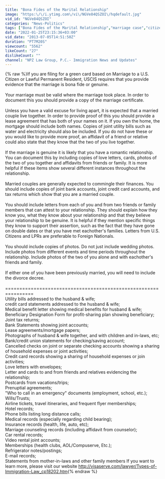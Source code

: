 ```yaml
---
title: "Bona Fides of the Marital Relationship"
image: "https:\/\/i.ytimg.com\/vi\/NGVe84QSZOI\/hqdefault.jpg"
vid_id: "NGVe84QSZOI"
categories: "News-Politics"
tags: ["Bona Fides of the Marital Relationship","marriage case","citizenship usa"]
date: "2022-01-25T23:15:36+03:00"
vid_date: "2013-07-05T14:51:50Z"
duration: "PT7M20S"
viewcount: "5562"
likeCount: "27"
dislikeCount: ""
channel: "NPZ Law Group, P.C.- Immigration News and Updates"
---
```

{% raw %}If you are filing for a green card based on Marriage to a U.S. Citizen or Lawful Permanent Resident, USCIS requires that you provide evidence that the marriage is bona fide or genuine.<br /><br />Your marriage must be valid where the marriage took place. In order to document this you should provide a copy of the marriage certificate.<br /><br />Unless you have a valid excuse for living apart, it is expected that a married couple live together. In order to provide proof of this you should provide a lease agreement that has both of your names on it. If you own the home, the mortgage should include both names. Copies of joint utility bills such as water and electricity should also be included. If you do not have these or you would like to provide more proof, an affidavit of a friend or relative could also state that they know that the two of you live together.<br /><br />If the marriage is genuine it is likely that you have a romantic relationship. You can document this by including copies of love letters, cards, photos of the two of you together and affidavits from friends or family. It is more helpful if these items show several different instances throughout the relationship.<br /><br />Married couples are generally expected to commingle their finances. You should include copies of joint bank accounts, joint credit card accounts, and tax returns which show that you are a married couple.<br /><br />You should include letters from each of you and from two friends or family members that can attest to your relationship. They should explain how they know you, what they know about your relationship and that they believe your relationship to be genuine. It is helpful if they mention specific things they know to support their assertion, such as the fact that they have gone on double dates or that you have met eachother's families. Letters from U.S. Citizens and LPRs are preferable to Foreign Nationals.<br /><br />You should include copies of photos. Do not just include wedding photos. Include photos from different events and time periods throughout the relationship. Include photos of the two of you alone and with eachother's friends and family.<br /><br />If either one of you have been previously married, you will need to include the divorce decree.<br /><br />================================================================<br />Utility bills addressed to the husband &amp; wife;<br />credit card statements addressed to the husband &amp; wife;<br />Medical benefit letter showing medical benefits for husband &amp; wife;<br />Beneficiary Designation Form for profit-sharing plan showing beneficiary;<br />Joint tax returns;<br />Bank Statements showing joint accounts;<br />Lease agreements/mortgage papers;<br />Photographs of husband &amp; wife together, and with children and in-laws, etc;<br />Bank/credit union statements for checking/saving account;<br />Cancelled checks on joint or separate checking accounts showing a sharing of household expenses or joint activities;<br />Credit card records showing a sharing of household expenses or join activities;<br />Love letters with envelopes;<br />Letter and cards to and from friends and relatives evidencing the relationship;<br />Postcards from vacations/trips;<br />Prenuptial agreements;<br />&quot;Who to call in an emergency&quot; documents (employment, school, etc.);<br />Wills/Trusts;<br />Airline tickets, travel itineraries, and frequent flyer memberships;<br />Hotel records;<br />Phone bills listing long distance calls;<br />Medical records (especially regarding child bearing);<br />Insurance records (health, life, auto, etc);<br />Marriage counseling records (including affidavit from counselor);<br />Car rental records;<br />Video rental joint accounts;<br />Memberships (health clubs, AOL/Compuserve, Etc.);<br />Refrigerator notes/postings;<br />E-mail records;<br />Statements from mother-in-laws and other family members If you want to learn more, please visit our website <a rel="nofollow" target="blank" href="http://visaserve.com/lawyer/Types-of-Immigration-Law_cp18202.htm">http://visaserve.com/lawyer/Types-of-Immigration-Law_cp18202.htm</a>{% endraw %}
